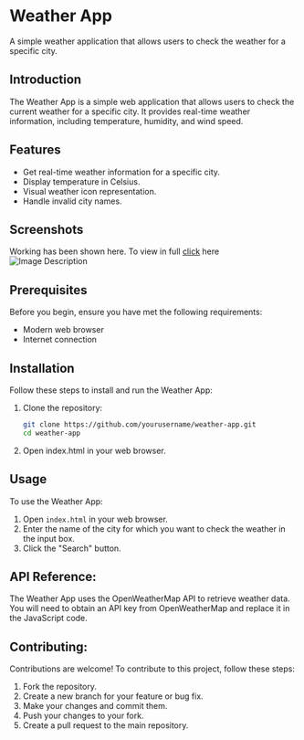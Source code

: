 # Weather App

A simple weather application that allows users to check the weather for a specific city.

## Introduction

The Weather App is a simple web application that allows users to check the current weather for a specific city. It provides real-time weather information, including temperature, humidity, and wind speed.

## Features

- Get real-time weather information for a specific city.
- Display temperature in Celsius.
- Visual weather icon representation.
- Handle invalid city names.

## Screenshots

Working has been shown here. To view in full [click](https://ujjs.github.io/Weather-App/) here
![Image Description](https://drive.google.com/file/d/1jW40EdmFbtFnqz5oDjSTT3mdrGeCJ69l/)



## Prerequisites

Before you begin, ensure you have met the following requirements:

- Modern web browser
- Internet connection

## Installation

Follow these steps to install and run the Weather App:

1. Clone the repository:

   ```bash
   git clone https://github.com/yourusername/weather-app.git
   cd weather-app
2. Open index.html in your web browser.

## Usage
To use the Weather App:

1. Open `index.html` in your web browser.
2. Enter the name of the city for which you want to check the weather in the input box.
3. Click the "Search" button.

## API Reference:
The Weather App uses the OpenWeatherMap API to retrieve weather data. You will need to obtain an API key from OpenWeatherMap and replace it in the JavaScript code.

## Contributing:
Contributions are welcome! To contribute to this project, follow these steps:

1. Fork the repository.
2. Create a new branch for your feature or bug fix.
3. Make your changes and commit them.
4. Push your changes to your fork.
5. Create a pull request to the main repository.


